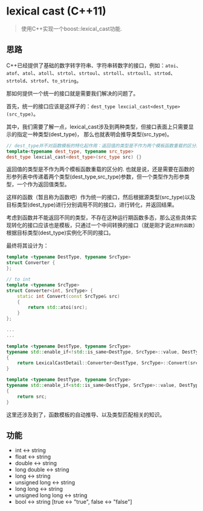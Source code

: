 # lexical cast (C++11)

> 使用C++实现一个boost::lexical_cast功能.

## 思路

C++已经提供了基础的数字转字符串、字符串转数字的接口，例如：`atoi`、`atof`、`atol`、`atoll`、`strtol`、`strtoul`、`strtoll`、`strtoull`、`strtod`、`strtold`、`strtof`、`to_string`。

那如何提供一个统一的接口就是需要我们解决的问题了。

首先，统一的接口应该是这样子的：`dest_type lexcial_cast<dest_type>(src_type)`。

其中，我们需要了解一点，lexical_cast涉及到两种类型，但接口表面上只需要显示的指定一种类型(dest_type)， 那么也就表明会推导类型(src_type)。

```cpp
// dest_type并不对函数模板的特化起作用：返回值的类型是不作为两个模板函数重载的区分的。
template<typename dest_type, typename src_type>
dest_type lexcial_cast<dest_type>(src_type src) {}
```

返回值的类型是不作为两个模板函数重载的区分的. 也就是说，还是需要在函数的形参列表中传递着两个类型(dest_type,src_type)参数，但一个类型作为形参类型，一个作为返回值类型。

这样的函数（暂且称为函数吧）作为统一的接口，然后根据源类型(src_type)以及目标类型(dest_type)进行分别调用不同的接口，进行转化，并返回结果。

考虑到函数并不能返回不同的类型，不存在这种运行期函数多态，那么这些具体实现转化的接口应该也是模板，只通过一个中间转换的接口（就是刚才说`这样的函数`）根据目标类型(dest_type)实例化不同的接口。

最终将其设计为：

```cpp
template <typename DestType, typename SrcType>
struct Converter {
};

// to int
template <typename SrcType>
struct Converter<int, SrcType> {
    static int Convert(const SrcType& src)
    {
        return std::atoi(src);
    }
};

...
...

template <typename DestType, typename SrcType>
typename std::enable_if<!std::is_same<DestType, SrcType>::value, DestType>::type LexicalCast(const SrcType& src)
{
    return LexicalCastDetail::Converter<DestType, SrcType>::Convert(src);
}

template <typename DestType, typename SrcType>
typename std::enable_if<std::is_same<DestType, SrcType>::value, DestType>::type LexicalCast(const SrcType& src)
{
    return src;
}
```

这里还涉及到了，函数模板的自动推导、以及类型匹配相关的知识。

## 功能

+ int <-> string
+ float <-> string
+ double <-> string
+ long double <-> string
+ long <-> string
+ unsigned long <-> string
+ long long <-> string
+ unsigned long long <-> string
+ bool <-> string [true <-> "true", false <-> "false"]



